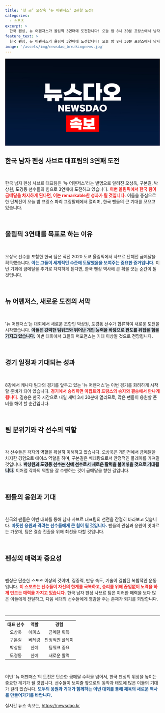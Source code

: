 ```yaml
---
title: ‘첫 금’ 오상욱 ‘뉴 어펜저스’ 2관왕 도전!
categories:
  - 스포츠
excerpt: >
  한국 펜싱, 뉴 어펜저스가 올림픽 3연패에 도전합니다! 오늘 밤 8시 30분 프랑스에서 남자 사브르 단체전이 펼쳐지며, 에이스 오상욱과 베테랑 구본길이 나선 팀의 향후 여정을 지켜보세요!
feature_text: >
  한국 펜싱, 뉴 어펜저스가 올림픽 3연패에 도전합니다! 오늘 밤 8시 30분 프랑스에서 남자 사브르 단체전이 펼쳐지며, 에이스 오상욱과 베테랑 구본길이 나선 팀의 향후 여정을 지켜보세요!
image: '/assets/img/newsdao_breakingnews.jpg'
---
```


<p><img src="/assets/img/newsdao_breakingnews.jpg" alt="cryptoinkorea 속보" /></p>

<h2 data-ke-size="size26">한국 남자 펜싱 사브르 대표팀의 3연패 도전</h2>

<p data-ke-size="size16">&nbsp;</p>

<p>한국 남자 펜싱 사브르 대표팀은 '뉴 어펜저스'라는 별명으로 알려진 오상욱, 구본길, 박상원, 도경동 선수들의 힘으로 3연패에 도전하고 있습니다. <b><span style="color: #ee2323;">이번 올림픽에서 한국 팀이 금메달을 차지하게 된다면, 이는 remarkable한 성과가 될 것입니다.</span></b> 이들을 중심으로 한 단체전이 오늘 밤 프랑스 파리 그랑팔레에서 열리며, 한국 팬들의 큰 기대를 모으고 있습니다.</p>

<p data-ke-size="size16">&nbsp;</p>

<h2 data-ke-size="size26">올림픽 3연패를 목표로 하는 이유</h2>

<p data-ke-size="size16">&nbsp;</p>

<p>오상욱 선수를 포함한 한국 팀은 직전 2020 도쿄 올림픽에서 사브르 단체전 금메달을 획득했습니다. <b><span style="color: #1a5490;">이는 그들이 세계적인 수준에 도달했음을 보여주는 중요한 증거입니다.</span></b> 이번 기회에 금메달을 추가로 차지하게 된다면, 한국 펜싱 역사에 큰 획을 긋는 순간이 될 것입니다.</p>

<p data-ke-size="size16">&nbsp;</p>

<h2 data-ke-size="size26">뉴 어펜저스, 새로운 도전의 서막</h2>

<p data-ke-size="size16">&nbsp;</p>

<p>'뉴 어펜저스'는 대회에서 새로운 조합인 박상원, 도경동 선수가 합류하여 새로운 도전을 시작했습니다. <b><span style="background-color: #21538527;">이들은 강력한 팀워크와 뛰어난 개인 능력을 바탕으로 판도를 뒤집을 힘을 가지고 있습니다.</span></b> 이번 대회에서 그들의 퍼포먼스는 기대 이상일 것으로 전망됩니다. </p>

<p data-ke-size="size16">&nbsp;</p>

<h2 data-ke-size="size26">경기 일정과 기대되는 성과</h2>

<p data-ke-size="size16">&nbsp;</p>

<p>8강에서 캐나다 팀과의 경기를 앞두고 있는 '뉴 어펜저스'는 이번 경기를 화려하게 시작할 준비가 되어 있습니다. <b><span style="color: #ee2323;">경기에서 승리하면 이집트와 프랑스의 승자와 결승에서 만나게 됩니다.</span></b> 결승은 한국 시간으로 내일 새벽 3시 30분에 열리므로, 많은 팬들이 응원할 준비를 해야 할 순간입니다. </p>

<p data-ke-size="size16">&nbsp;</p>

<h2 data-ke-size="size26">팀 분위기와 각 선수의 역할</h2>

<p data-ke-size="size16">&nbsp;</p>

<p>각 선수들은 각자의 역할을 확실히 이해하고 있습니다. 오상욱은 개인전에서 금메달을 차지한 경험으로 에이스 역할을 하며, 구본길은 베테랑으로서 안정적인 플레이를 가져갈 것입니다. <b><span style="background-color: #21538527;">박상원과 도경동 선수는 신예 선수로서 새로운 활력을 불어넣을 것으로 기대됩니다.</span></b> 이처럼 각자의 역할을 잘 수행하는 것이 금메달을 향한 길입니다.</p>

<p data-ke-size="size16">&nbsp;</p>

<h2 data-ke-size="size26">팬들의 응원과 기대</h2>

<p data-ke-size="size16">&nbsp;</p>

<p>한국의 팬들은 이번 대회를 통해 남자 사브르 대표팀의 선전을 간절히 바라보고 있습니다. <b><span style="color: #1a5490;">따뜻한 응원과 격려는 선수들에게 큰 힘이 될 것입니다.</span></b> 팬들의 관심과 응원이 잇따르는 가운데, 팀은 결승 진출을 위해 최선을 다할 것입니다.</p>

<p data-ke-size="size16">&nbsp;</p>

<h2 data-ke-size="size26">펜싱의 매력과 중요성</h2>

<p data-ke-size="size16">&nbsp;</p>

<p>펜싱은 단순한 스포츠 이상의 것이며, 집중력, 반응 속도, 기술이 결합된 복합적인 운동입니다. <b><span style="color: #ee2323;">이 스포츠는 선수들이 자신의 한계를 극복하고, 승리를 위해 끊임없이 노력을 하게 만드는 매력을 가지고 있습니다.</span></b> 한국 남자 펜싱 사브르 팀은 이러한 매력을 보다 많은 이들에게 전달하고, 다음 세대의 선수들에게 영감을 주는 존재가 되기를 희망합니다.</p>

<p data-ke-size="size16">&nbsp;</p>

<hr>

<table style="width:100%">
<tr>
<td style="text-align: center; height: 17px;"><b>대표 선수</b></td>
<td style="text-align: center; height: 17px;"><b>역할</b></td>
<td style="text-align: center; height: 17px;"><b>경험</b></td>
</tr>
<tr>
<td style="text-align: center; height: 17px;">오상욱</td>
<td style="text-align: center; height: 17px;">에이스</td>
<td style="text-align: center; height: 17px;">금메달 획득</td>
</tr>
<tr>
<td style="text-align: center; height: 17px;">구본길</td>
<td style="text-align: center; height: 17px;">베테랑</td>
<td style="text-align: center; height: 17px;">안정적인 플레이</td>
</tr>
<tr>
<td style="text-align: center; height: 17px;">박상원</td>
<td style="text-align: center; height: 17px;">신예</td>
<td style="text-align: center; height: 17px;">팀워크 중요</td>
</tr>
<tr>
<td style="text-align: center; height: 17px;">도경동</td>
<td style="text-align: center; height: 17px;">신예</td>
<td style="text-align: center; height: 17px;">새로운 활력</td>
</tr>
</table>

<p data-ke-size="size16">&nbsp;</p> 

<p>이번 '뉴 어펜저스'의 도전은 단순한 금메달 수확을 넘어서, 한국 펜싱의 위상을 높이는 중요한 계기가 될 것입니다. 선수들이 보여줄 앞으로의 동작과 태도에 많은 이들의 기대가 걸려 있습니다. <b><span style="color: #1a5490;">모두의 응원과 기대가 함께하는 이번 대회를 통해 체육의 새로운 역사를 만들어가기를 바랍니다.</span></b></p>
실시간 뉴스 속보는, <a href="https://newsdao.kr" rel="dofollow">https://newsdao.kr</a>


